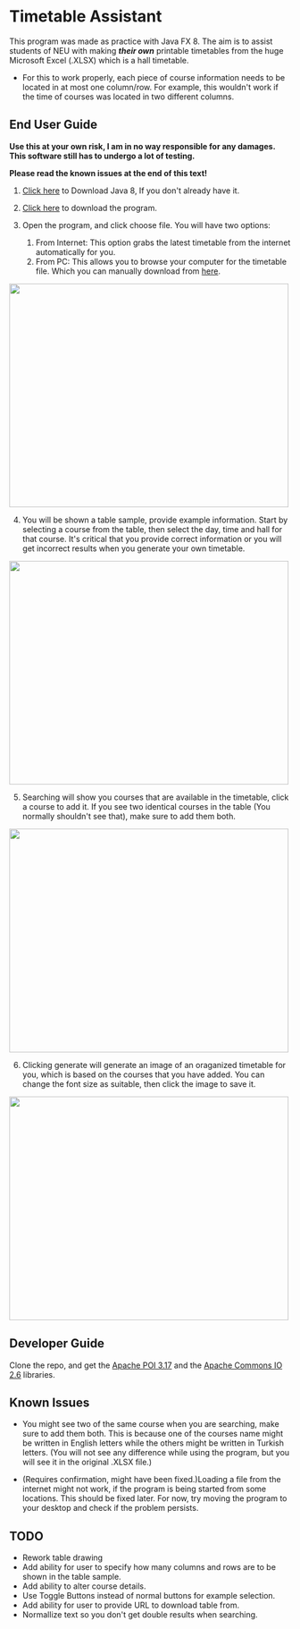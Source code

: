 # Timetable Assistant
This program was made as practice with Java FX 8. The aim is to assist students of NEU with making _**their own**_ printable timetables from the huge Microsoft Excel (.XLSX) which is a hall timetable.

* For this to work properly, each piece of course information needs to be located in at most one column/row. For example, this wouldn't work if the time of courses was located in two different columns.

## End User Guide
**Use this at your own risk, I am in no way responsible for any damages. This software still has to undergo a lot of testing.**

**Please read the known issues at the end of this text!**

1. [Click here](http://www.oracle.com/technetwork/java/javase/downloads/jre8-downloads-2133155.html) to Download Java 8, If you don't already have it.

2. [Click here](https://github.com/yli-yasir/Timetable-Assistant/releases/download/0.92-beta/Timetable.Assistant.jar) to download the program.

3. Open the program, and click choose file. You will have two options:
    1. From Internet: This option grabs the latest timetable from the internet automatically for you.
    1. From PC: This allows you to browse your computer for the timetable file. Which you can manually download from [here](http://library.neu.edu.tr/uploaded-files/classtimetable/index_en.html).
    
<img src="https://i.imgur.com/YkuR8wZ.gif" height="400" width="500"/>

4. You will be shown a table sample, provide example information. Start by selecting a course from the table, then select the day, time and hall for that course. It's critical that you provide correct information or you will get incorrect results when you generate your own timetable.

<img src="https://i.imgur.com/D3xy4LL.gif" height="400" width="500"/>

5. Searching will show you courses that are available in the timetable, click a course to add it. If you see two identical courses in the table (You normally shouldn't see that), make sure to add them both.

<img src="https://i.imgur.com/2F5vUJq.gif" height="400" width="500"/>

6. Clicking generate will generate an image of an oraganized timetable for you, which is based on the courses that you have added. You can change the font size as suitable, then click the image to save it.

<img src="https://i.imgur.com/dNRmUXh.gif" height="400" width="500"/>


## Developer Guide
Clone the repo, and get the [Apache POI 3.17](https://poi.apache.org/download.html#POI-3.17) and the [Apache Commons IO 2.6](https://commons.apache.org/proper/commons-io/download_io.cgi) libraries.


## Known Issues

* You might see two of the same course when you are searching, make sure to add them both. This is because one of the courses name might be written in English letters while the others might be written in Turkish letters. (You will not see any difference while using the program, but you will see it in the original .XLSX file.)

* (Requires confirmation, might have been fixed.)Loading a file from the internet might not work, if the program is being started from some locations. This should be fixed later. For now, try moving the program to your desktop and check if the problem persists.

## TODO
* Rework table drawing
* Add ability for user to specify how many columns and rows are to be shown in the table sample.
* Add ability to alter course details.
* Use Toggle Buttons instead of normal buttons for example selection.
* Add ability for user to provide URL to download table from.
* Normallize text so you don't get double results when searching.
    


